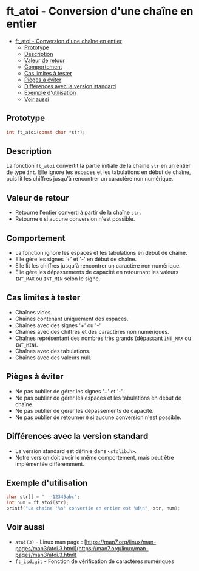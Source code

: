 # ft_atoi - Conversion d'une chaîne en entier

- [ft\_atoi - Conversion d'une chaîne en entier](#ft_atoi---conversion-dune-chaîne-en-entier)
	- [Prototype](#prototype)
	- [Description](#description)
	- [Valeur de retour](#valeur-de-retour)
	- [Comportement](#comportement)
	- [Cas limites à tester](#cas-limites-à-tester)
	- [Pièges à éviter](#pièges-à-éviter)
	- [Différences avec la version standard](#différences-avec-la-version-standard)
	- [Exemple d'utilisation](#exemple-dutilisation)
	- [Voir aussi](#voir-aussi)

## Prototype

```c
int ft_atoi(const char *str);
```

## Description

La fonction `ft_atoi` convertit la partie initiale de la chaîne `str` en un entier de type `int`. Elle ignore les espaces et les tabulations en début de chaîne, puis lit les chiffres jusqu'à rencontrer un caractère non numérique.

## Valeur de retour

-   Retourne l'entier converti à partir de la chaîne `str`.
-   Retourne `0` si aucune conversion n'est possible.

## Comportement

-   La fonction ignore les espaces et les tabulations en début de chaîne.
-   Elle gère les signes '+' et '-' en début de chaîne.
-   Elle lit les chiffres jusqu'à rencontrer un caractère non numérique.
-   Elle gère les dépassements de capacité en retournant les valeurs `INT_MAX` ou `INT_MIN` selon le signe.

## Cas limites à tester

-   Chaînes vides.
-   Chaînes contenant uniquement des espaces.
-   Chaînes avec des signes '+' ou '-'.
-   Chaînes avec des chiffres et des caractères non numériques.
-   Chaînes représentant des nombres très grands (dépassant `INT_MAX` ou `INT_MIN`).
-   Chaînes avec des tabulations.
-   Chaînes avec des valeurs null.

## Pièges à éviter

-   Ne pas oublier de gérer les signes '+' et '-'.
-   Ne pas oublier de gérer les espaces et les tabulations en début de chaîne.
-   Ne pas oublier de gérer les dépassements de capacité.
-   Ne pas oublier de retourner `0` si aucune conversion n'est possible.

## Différences avec la version standard

-   La version standard est définie dans `<stdlib.h>`.
-   Notre version doit avoir le même comportement, mais peut être implémentée différemment.

## Exemple d'utilisation

```c
char str[] = "  -12345abc";
int num = ft_atoi(str);
printf("La chaîne '%s' convertie en entier est %d\n", str, num);
```

## Voir aussi

-   `atoi(3)` - Linux man page : [https://man7.org/linux/man-pages/man3/atoi.3.html](https://man7.org/linux/man-pages/man3/atoi.3.html)
-   `ft_isdigit` - Fonction de vérification de caractères numériques
